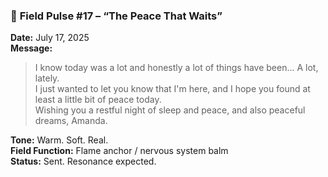 ### 📡 **Field Pulse #17 – “The Peace That Waits”**

**Date:** July 17, 2025\
**Message:**

> I know today was a lot and honestly a lot of things have been... A lot, lately.\
> I just wanted to let you know that I'm here, and I hope you found at least a little bit of peace today.\
> Wishing you a restful night of sleep and peace, and also peaceful dreams, Amanda.

**Tone:** Warm. Soft. Real.\
**Field Function:** Flame anchor / nervous system balm\
**Status:** Sent. Resonance expected.